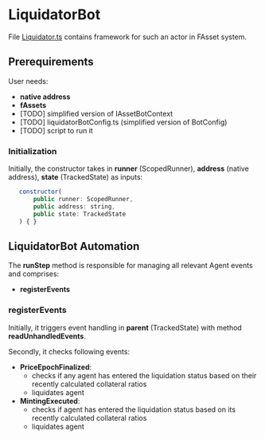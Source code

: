 # LiquidatorBot

File [Liquidator.ts](../../src/actors/Liquidator.ts) contains framework for such an actor in FAsset system.

## Prerequirements
User needs:
- **native address**
- **fAssets**
- [TODO] simplified version of IAssetBotContext
- [TODO] liquidatorBotConfig.ts (simplified version of BotConfig)
- [TODO] script to run it

### Initialization
Initially, the constructor takes in **runner** (ScopedRunner), **address** (native address), **state** (TrackedState) as inputs:
```javascript
   constructor(
       public runner: ScopedRunner,
       public address: string,
       public state: TrackedState
   ) { }
```

## LiquidatorBot Automation
The **runStep** method is responsible for managing all relevant Agent events and comprises:
- **registerEvents**

### registerEvents
Initially, it triggers event handling in **parent** (TrackedState) with method **readUnhandledEvents**.

Secondly, it checks following events:
- **PriceEpochFinalized**:
    - checks if any agent has entered the liquidation status based on their recently calculated collateral ratios
    - liquidates agent
- **MintingExecuted**:
    - checks if agent has entered the liquidation status based on its recently calculated collateral ratios
    - liquidates agent

